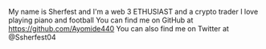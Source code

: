 My name is Sherfest and I'm a web 3 ETHUSIAST and a crypto trader
 I love playing piano and football
 You can find me on GitHub at https://github.com/Ayomide440
You can also find me on Twitter at @Ssherfest04
